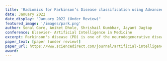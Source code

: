 ```yaml
---
title: 'Radiomics for Parkinson’s Disease classification using Advanced Texture-based Biomarkers'
date: January 2022
date_display: "January 2022 (Under Review)"
featured_image: '/images/park.png'
author: Sonal Gore, Aniket Dhole, Shrishail Kumbhar, Jayant Jagtap
conference: Elsevier- Artificial Intelligence in Medicine
excerpt: Parkinson's disease (PD) is one of the neurodegenerative diseases whose complete cure is not found to date. Therapies and medications are supportive methods to deal with symptoms. There is always a requirement of medical domain expertise to diagnose PD manually. Since manual diagnosis leads to a time-consuming process, an automatic technique has always been useful in such complex tasks. Magnetic resonance imaging (MRI) based computer-aided diagnosis helps medical experts to diagnose PD more precisely and fast. Texture-based radiomic analysis is carried out on 3D MRI scans of T1 weighted and resting-state modalities.Classification accuracies were obtained from 61.11% to 83.33% and area under the curve-receiver operating characteristics (AUC-ROC) values range from 0.43 to 0.86 using four variants of LBP.
paper_text: [paper (under review)]
paper_url: https://www.sciencedirect.com/journal/artificial-intelligence-in-medicine
award: 
---
```

